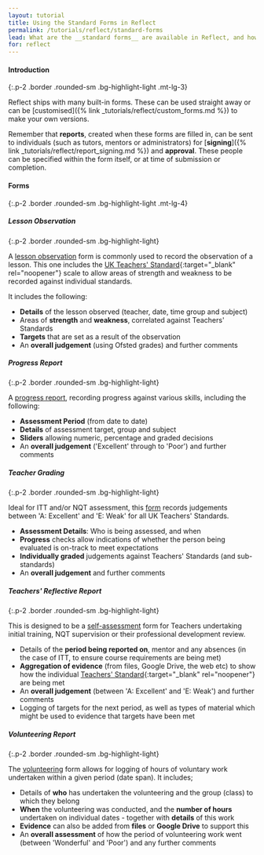 ```yaml
---
layout: tutorial
title: Using the Standard Forms in Reflect
permalink: /tutorials/reflect/standard-forms
lead: What are the __standard forms__ are available in Reflect, and how can they be used?
for: reflect
---
```


#### Introduction
{:.p-2 .border .rounded-sm .bg-highlight-light .mt-lg-3}

Reflect ships with many built-in forms. These can be used straight away or can be [customised]({% link _tutorials/reflect/custom_forms.md %}) to make your own versions.

Remember that __reports__, created when these forms are filled in, can be sent to individuals (such as tutors, mentors or administrators) for [__signing__]({% link _tutorials/reflect/report_signing.md %}) and __approval__. These people can be specified within the form itself, or at time of submission or completion.

#### Forms
{:.p-2 .border .rounded-sm .bg-highlight-light .mt-lg-4}

##### Lesson Observation
{:.p-2 .border .rounded-sm .bg-highlight-light}

A [lesson observation](/reflect/#create.report.uk_teachers_lesson_observation) form is commonly used to record the observation of a lesson. This one includes the [UK Teachers' Standard](https://www.gov.uk/government/publications/teachers-standards){:target="_blank" rel="noopener"} scale to allow areas of strength and weakness to be recorded against individual standards.

It includes the following:

+ __Details__ of the lesson observed (teacher, date, time group and subject)
+ Areas of __strength__ and __weakness__, correlated against Teachers' Standards
+ __Targets__ that are set as a result of the observation
+ An __overall judgement__ (using Ofsted grades) and further comments

##### Progress Report
{:.p-2 .border .rounded-sm .bg-highlight-light}

A [progress report](/reflect/#create.report.progress), recording progress against various skills, including the following:

+ __Assessment Period__ (from date to date)
+ __Details__ of assessment target, group and subject
+ __Sliders__ allowing numeric, percentage and graded decisions
+ An __overall judgement__ ('Excellent' through to 'Poor') and further comments

##### Teacher Grading
{:.p-2 .border .rounded-sm .bg-highlight-light}

Ideal for ITT and/or NQT assessment, this [form](/reflect/#create.report.uk_teachers_grading) records judgements between 'A: Excellent' and 'E: Weak' for all UK Teachers' Standards.

+ __Assessment Details__: Who is being assessed, and when
+ __Progress__ checks allow indications of whether the person being evaluated is on-track to meet expectations
+ __Individually graded__ judgements against Teachers' Standards (and sub-standards)
+ An __overall judgement__ and further comments

##### Teachers' Reflective Report
{:.p-2 .border .rounded-sm .bg-highlight-light}

This is designed to be a [self-assessment](/reflect/#create.report.uk_teachers_reflective) form for Teachers undertaking initial training, NQT supervision or their professional development review.

+ Details of the __period being reported on__, mentor and any absences (in the case of ITT, to ensure course requirements are being met)
+ __Aggregation of evidence__ (from files, Google Drive, the web etc) to show how the individual [Teachers' Standard](https://www.gov.uk/government/publications/teachers-standards){:target="_blank" rel="noopener"} are being met
+ An __overall judgement__ (between 'A: Excellent' and 'E: Weak') and further comments
+ Logging of targets for the next period, as well as types of material which might be used to evidence that targets have been met

##### Volunteering Report
{:.p-2 .border .rounded-sm .bg-highlight-light}

The [volunteering](/reflect/#create.report.volunteering) form allows for logging of hours of voluntary work undertaken within a given period (date span). It includes;

+ Details of __who__ has undertaken the volunteering and the group (class) to which they belong
+ __When__ the volunteering was conducted, and the __number of hours__ undertaken on individual dates - together with __details__ of this work
+ __Evidence__ can also be added from __files__ or __Google Drive__ to support this
+ An __overall assessment__ of how the period of volunteering work went (between 'Wonderful' and 'Poor') and any further comments
